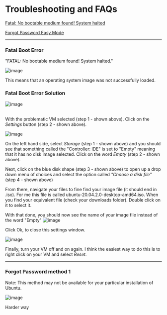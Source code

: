 # Troubleshooting and FAQs

[Fatal: No bootable medium found! System halted](#fatal-boot-error)
<br>

[Forgot Password Easy Mode ](#forgot-password-method-1)

<hr>
 
### Fatal Boot Error 
"FATAL: No bootable medium found! System halted." 

![image](https://user-images.githubusercontent.com/12129459/124355494-74e09f80-dbdf-11eb-9e30-1dc4152dd88b.png)

This means that an operating system image was not successfully loaded.

### Fatal Boot Error Solution

![image](https://user-images.githubusercontent.com/12129459/124356539-824c5880-dbe4-11eb-97f1-24827da9967f.png)

<br>With the problematic VM selected (step 1 - shown above). Click on the _Settings_ button (step 2 - shown above).

![image](https://user-images.githubusercontent.com/12129459/124356379-c2f7a200-dbe3-11eb-8f79-c555c668da60.png)

On the left hand side, select _Storage_ (step 1 - shown above) and you should see that something called the "Controller: IDE" is set to "Empty" meaning that it has no disk image selected.  Click on the word _Empty_ (step 2 - shown above).  

Next, click on the blue disk shape (step 3 - shown above) to open up a drop down menu of choices and select the option called _"Choose a disk file"_ (step 4 - shown above)

From there, navigate your files to fine find your image file (it should end in .iso).  For me this file is called ubuntu-20.04.2.0-desktop-amd64.iso.  When you find your equivalent file (check your downloads folder).  Double click on it to select it.  

With that done, you should now see the name of your image file instead of the word "Empty" 
![image](https://user-images.githubusercontent.com/12129459/124356727-a2c8e280-dbe5-11eb-892f-3a97cbf0b46a.png)

Click Ok, to close this settings window. 

![image](https://user-images.githubusercontent.com/12129459/124356793-08b56a00-dbe6-11eb-8d7a-2461889780e8.png)

Finally, turn your VM off and on again.  I think the easiest way to do this is to right click on your VM and select _Reset_.

<hr>


### Forgot Password method 1
Note: This method may not be available for your particular installation of Ubuntu.  


![image](https://user-images.githubusercontent.com/12129459/126672924-1d212347-a57d-4cd0-8769-3d1a07f6a857.png)



Harder way 



